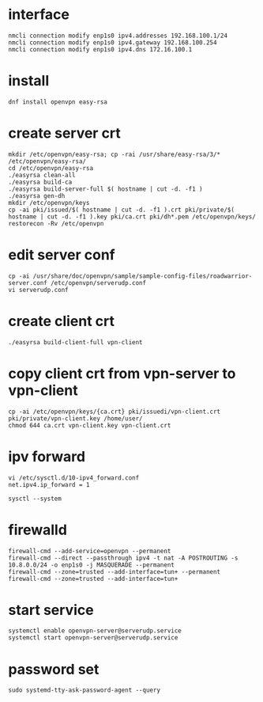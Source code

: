 # interface
```
nmcli connection modify enp1s0 ipv4.addresses 192.168.100.1/24
nmcli connection modify enp1s0 ipv4.gateway 192.168.100.254
nmcli connection modify enp1s0 ipv4.dns 172.16.100.1
```
# install
```
dnf install openvpn easy-rsa
```
# create server crt
```
mkdir /etc/openvpn/easy-rsa; cp -rai /usr/share/easy-rsa/3/* /etc/openvpn/easy-rsa/
cd /etc/openvpn/easy-rsa
./easyrsa clean-all
./easyrsa build-ca
./easyrsa build-server-full $( hostname | cut -d. -f1 )
./easyrsa gen-dh
mkdir /etc/openvpn/keys
cp -ai pki/issued/$( hostname | cut -d. -f1 ).crt pki/private/$( hostname | cut -d. -f1 ).key pki/ca.crt pki/dh*.pem /etc/openvpn/keys/
restorecon -Rv /etc/openvpn
```
# edit server conf 
```
cp -ai /usr/share/doc/openvpn/sample/sample-config-files/roadwarrior-server.conf /etc/openvpn/serverudp.conf
vi serverudp.conf
```
# create client crt
```
./easyrsa build-client-full vpn-client
```
# copy client crt from vpn-server to vpn-client
```
cp -ai /etc/openvpn/keys/{ca.crt} pki/issuedi/vpn-client.crt pki/private/vpn-client.key /home/user/
chmod 644 ca.crt vpn-client.key vpn-client.crt
```
# ipv forward
```
vi /etc/sysctl.d/10-ipv4_forward.conf
net.ipv4.ip_forward = 1
```
`sysctl --system`
# firewalld
```
firewall-cmd --add-service=openvpn --permanent
firewall-cmd --direct --passthrough ipv4 -t nat -A POSTROUTING -s 10.8.0.0/24 -o enp1s0 -j MASQUERADE --permanent
firewall-cmd --zone=trusted --add-interface=tun+ --permanent
firewall-cmd --zone=trusted --add-interface=tun+
```
# start service
```
systemctl enable openvpn-server@serverudp.service
systemctl start openvpn-server@serverudp.service
```
# password set
```
sudo systemd-tty-ask-password-agent --query
```